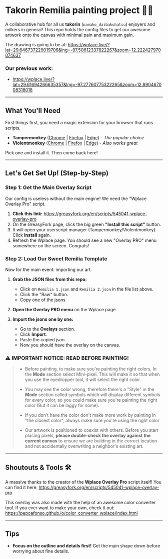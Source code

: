 # Takorin Remilia painting project 🐄✨

A collaborative hub for all us **takorin** (`namako_daibakuhatsu`) enjoyers and milkers in general! This repo holds the config files to get our awesome artwork onto the canvas with minimal pain and maximum gain.

The drawing is going to be at: https://wplace.live/?lat=29.646737229019706&lng=-97.50612337822267&zoom=12.222427970074637


### Our previous work:
* https://wplace.live/?lat=29.61694266635357&lng=-97.27760775322265&zoom=12.890467008318018

---

## What You'll Need

First things first, you need a magic extension for your browser that runs scripts.

*   **Tampermonkey** ([Chrome](https://chrome.google.com/webstore/detail/tampermonkey/dhdgffkkebhmkfjojejmpbldmpobfkfo) | [Firefox](https://addons.mozilla.org/firefox/addon/tampermonkey/) | [Edge](https://microsoftedge.microsoft.com/addons/detail/tampermonkey/iikmkjmpaadaobahmlepeloendndfphd)) - *The popular choice*
*   **Violentmonkey** ([Chrome](https://chrome.google.com/webstore/detail/violentmonkey/jinjaccalgkegednnccohejagnlnfdag) | [Firefox](https://addons.mozilla.org/firefox/addon/violentmonkey/) | [Edge](https://microsoftedge.microsoft.com/addons/detail/violentmonkey/eeagobfjdenkkddmbclomhiblgggliao)) - *Also works great*

Pick one and install it. Then come back here!

---

## Let's Get Set Up! (Step-by-Step)

### Step 1: Get the Main Overlay Script
Our config is useless without the main engine! We need the "Wplace Overlay Pro" script.

1.  **Click this link:** https://greasyfork.org/en/scripts/545041-wplace-overlay-pro
2.  On the GreasyFork page, click the big green **"Install this script"** button.
3.  It will open your userscript manager (Tampermonkey/Violentmonkey). Click **Install** again.
4.  Refresh the Wplace page. You should see a new "Overlay PRO" menu somewhere on the screen. Congrats!

### Step 2: Load Our Sweet Remilia Template
Now for the main event: importing our art.

1.  **Grab the JSON files from this repo:**
    *   Click on `Remilia 1.json` and `Remilia 2.json` in the file list above.
    *   Click the "Raw" button.
    *   Copy one of the jsons

2.  **Open the Overlay PRO menu** on the Wplace page.

3.  **Import the jsons one by one:**
    *   Go to the **Ovelays** section.
    *   Click **Import**.
    *   Paste the copied json.
    *   Now you should have the overlay on the canvas.
  
### ⚠️ IMPORTANT NOTICE: READ BEFORE PAINTING!
> * Before painting, to make sure you're painting the right colors, In the **Mode** section select Mini-pixel. This will make it so that when you use the eyedropper tool, it will select the right color.
> 
> * You may see the color wrong, therefore there's a "Style" in the **Mode** section called symbols which will display different symbols for every color, so you could make sure you're painting the right color (But it can be laggy for some).
>
> * If you don't have the color don't make more work by painting in "the closest color", always make sure you're using the right color
> 
> * Our artwork is positioned to coexist with others. Before you start placing pixels, **please double-check the overlay against the current canvas** to ensure we are building in the correct location and not accidentally overwriting a neighbor's existing art.
---

## Shoutouts & Tools 🛠️

A massive thanks to the creator of the **Wplace Overlay Pro** script itself! You can find it here:
https://greasyfork.org/en/scripts/545041-wplace-overlay-pro

This overlay was also made with the help of an awesome color converter tool. If you ever want to make your own, check it out:
https://pepoafonso.github.io/color_converter_wplace/index.html

---

## Tips

*   **Focus on the outline and details first!** Get the main shape down before worrying about fine details.
